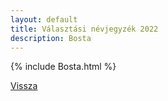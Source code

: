 ```yaml
---
layout: default
title: Választási névjegyzék 2022
description: Bosta
---
```


{% include Bosta.html %}

[Vissza](./)